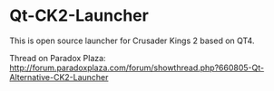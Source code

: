 Qt-CK2-Launcher
===============

This is open source launcher for Crusader Kings 2 based on QT4.

Thread on Paradox Plaza:
http://forum.paradoxplaza.com/forum/showthread.php?660805-Qt-Alternative-CK2-Launcher